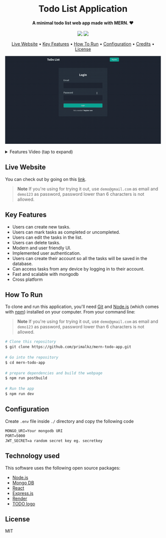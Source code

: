 
<h1 align="center">
  <br>
  <a href="https://todo2app.onrender.com/"></a>
  <br>
  Todo List Application
  <br>
</h1>

<h4 align="center">A minimal todo list web app made with MERN. ❤️</h4>

<p align="center">
  <a href="https://github.com/primalkz/mern-todo-app/stargazers"><img src="https://img.shields.io/github/stars/primalkz/mern-todo-app?colorA=363a4f&colorB=b7bdf8&style=for-the-badge"></a>
  <a href="https://github.com/primalkz/mern-todo-app/issues"><img src="https://img.shields.io/github/issues/primalkz/mern-todo-app?colorA=363a4f&colorB=f5a97f&style=for-the-badge"></a>
</p>

<p align="center">
  <a href="#live-website">Live Website</a> •
  <a href="#key-features">Key Features</a> •
  <a href="#how-to-run">How To Run</a> •
  <a href="#configuration">Configuration</a> •
  <a href="#credits">Credits</a> •
  <a href="#license">License</a>
</p>

![screenshot](https://raw.githubusercontent.com/primalkz/mern-todo-app/main/assets/output.gif)

<details>
<summary>Features Video (tap to expand)</summary>
<img src="assets/output.mp4"/ width="800px">
</details>

## Live Website

You can check out by going on this [link](https://todo2app.onrender.com/).

> **Note**
> If you're using for trying it out, use `demo@gmail.com` as email and `demo123` as password, password lower than 6 characters is not allowed.


## Key Features

* Users can create new tasks.
* Users can mark tasks as completed or uncompleted.
* Users can edit the tasks in the list.
* Users can delete tasks.
* Modern and user friendly UI.
* Implemented user authentication.
* Users can create their account so all the tasks will be saved in the database.
* Can access tasks from any device by logging in to their account.
* Fast and scalable with mongodb
* Cross platform

## How To Run

To clone and run this application, you'll need [Git](https://git-scm.com) and [Node.js](https://nodejs.org/en/download/) (which comes with [npm](http://npmjs.com)) installed on your computer. From your command line:

> **Note**
> If you're using for trying it out, use `demo@gmail.com` as email and `demo123` as password, password lower than 6 characters is not allowed.

```bash
# Clone this repository
$ git clone https://github.com/primalkz/mern-todo-app.git

# Go into the repository
$ cd mern-todo-app

# prepare dependencies and build the webpage
$ npm run postbuild

# Run the app
$ npm run dev
```

## Configuration
Create ```.env``` file inside ```./``` directory and copy the following code

```
MONGO_URI=Your mongodb URI
PORT=5000
JWT_SECRET=a random secret key eg. secretkey
```

## Technology used

This software uses the following open source packages:

- [Node.js](https://nodejs.org/)
- [Mongo DB](https://www.mongodb.com/)
- [React](https://react.dev/)
- [Express.js](https://expressjs.com/)
- [Render](https://render.com/)
- [TODO logo](https://www.logoai.com/)

## License

MIT
